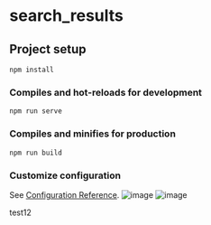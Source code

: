 # search_results

## Project setup
```
npm install
```

### Compiles and hot-reloads for development
```
npm run serve
```

### Compiles and minifies for production
```
npm run build
```

### Customize configuration
See [Configuration Reference](https://cli.vuejs.org/config/).
![image](https://user-images.githubusercontent.com/65922544/185611389-088d408a-394a-4e72-a5eb-81aaaf65d721.png)
![image](https://user-images.githubusercontent.com/65922544/185611693-915040fc-aec5-40eb-82e2-3b59330acf31.png)

test12
